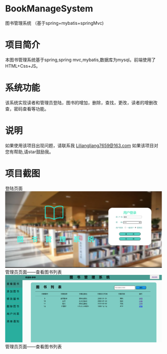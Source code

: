 # BookManageSystem
图书管理系统
（基于spring+mybatis+springMvc)
# 项目简介
本图书管理系统基于spring,spring mvc,mybatis,数据库为mysql。前端使用了HTML+Css+JS。
# 系统功能
该系统实现读者和管理员登陆，图书的增加，删除，查找，更改，读者的增删改查，密码查看等功能。
# 说明
如果使用该项目出现问题，请联系我 Liliangliang7659@163.com
如果该项目对您有帮助,请star鼓励我。
# 项目截图
登陆页面
![1.png](BMS/preview/1.png)
管理员页面——查看图书列表
![2.png](BMS/preview/2.png)
管理员页面——查看图书列表

